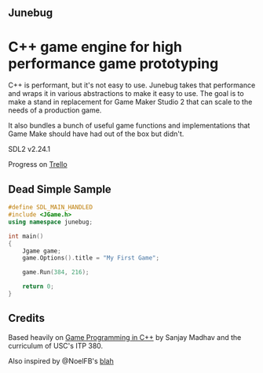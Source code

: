 ## Junebug

# C++ game engine for high performance game prototyping

C++ is performant, but it's not easy to use. Junebug takes that performance and wraps it in various abstractions to make it easy to use. The goal is to make a stand in replacement for Game Maker Studio 2 that can scale to the needs of a production game.

It also bundles a bunch of useful game functions and implementations that Game Make should have had out of the box but didn't.

SDL2 v2.24.1

Progress on [Trello](https://trello.com/b/jWgkCUmD/junebug)

## Dead Simple Sample

```cpp
#define SDL_MAIN_HANDLED
#include <JGame.h>
using namespace junebug;

int main()
{
    Jgame game;
    game.Options().title = "My First Game";

    game.Run(384, 216);

    return 0;
}
```

## Credits

Based heavily on [Game Programming in C++](https://books.google.com/books/about/Game_Programming_in_C++.html?id=VfxNDwAAQBAJ&source=kp_book_description) by Sanjay Madhav and the curriculum of USC's ITP 380.

Also inspired by @NoelFB's [blah](https://github.com/NoelFB/blah)

